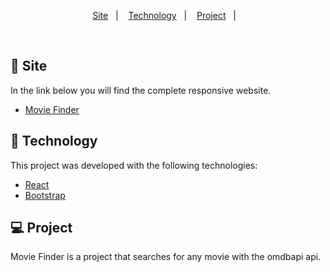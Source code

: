 <p align="center">
  <a href="#-site">Site</a>&nbsp;&nbsp;&nbsp;|&nbsp;&nbsp;&nbsp;
  <a href="#-technology">Technology</a>&nbsp;&nbsp;&nbsp;|&nbsp;&nbsp;&nbsp;
  <a href="#-project">Project</a>&nbsp;&nbsp;&nbsp;|&nbsp;&nbsp;&nbsp;
</p>

<br>

## 🎥 Site

In the link below you will find the complete responsive website.

-   [Movie Finder](https://movie-finder-delta-livid.vercel.app/)

## 🚀 Technology

This project was developed with the following technologies:

-   [React](https://reactjs.org)
-   [Bootstrap](https://getbootstrap.com/)
## 💻 Project

Movie Finder is a project that searches for any movie with the omdbapi api.
